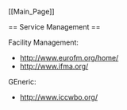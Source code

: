 [[Main_Page]]


== Service Management ==

Facility Management:
* http://www.eurofm.org/home/
* http://www.ifma.org/


GEneric:
* http://www.iccwbo.org/
